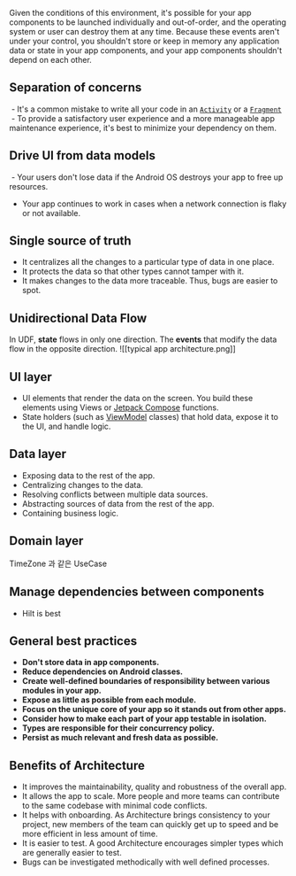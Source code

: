 Given the conditions of this environment, it's possible for your app components to be launched individually and out-of-order, and the operating system or user can destroy them at any time. Because these events aren't under your control, you shouldn't store or keep in memory any application data or state in your app components, and your app components shouldn't depend on each other.

## Separation of concerns
 - It's a common mistake to write all your code in an [`Activity`](https://developer.android.com/reference/android/app/Activity) or a [`Fragment`](https://developer.android.com/reference/android/app/Fragment)
 - To provide a satisfactory user experience and a more manageable app maintenance experience, it's best to minimize your dependency on them.
## Drive UI from data models
 -   Your users don't lose data if the Android OS destroys your app to free up resources.
-   Your app continues to work in cases when a network connection is flaky or not available.
## Single source of truth
-   It centralizes all the changes to a particular type of data in one place.
-   It protects the data so that other types cannot tamper with it.
-   It makes changes to the data more traceable. Thus, bugs are easier to spot.

## Unidirectional Data Flow
In UDF, **state** flows in only one direction. The **events** that modify the data flow in the opposite direction.
![[typical app architecture.png]]
## UI layer
-   UI elements that render the data on the screen. You build these elements using Views or [Jetpack Compose](https://developer.android.com/jetpack/compose) functions.
-   State holders (such as [ViewModel](https://developer.android.com/topic/libraries/architecture/viewmodel) classes) that hold data, expose it to the UI, and handle logic.
## Data layer
-   Exposing data to the rest of the app.
-   Centralizing changes to the data.
-   Resolving conflicts between multiple data sources.
-   Abstracting sources of data from the rest of the app.
-   Containing business logic.
## Domain layer
TimeZone 과 같은 UseCase

## Manage dependencies between components
- Hilt is best

## General best practices
- **Don't store data in app components.**
- **Reduce dependencies on Android classes.**
- **Create well-defined boundaries of responsibility between various modules in your app.**
- **Expose as little as possible from each module.**
- **Focus on the unique core of your app so it stands out from other apps.**
- **Consider how to make each part of your app testable in isolation.**
- **Types are responsible for their concurrency policy.**
- **Persist as much relevant and fresh data as possible.**
## Benefits of Architecture
-   It improves the maintainability, quality and robustness of the overall app.
-   It allows the app to scale. More people and more teams can contribute to the same codebase with minimal code conflicts.
-   It helps with onboarding. As Architecture brings consistency to your project, new members of the team can quickly get up to speed and be more efficient in less amount of time.
-   It is easier to test. A good Architecture encourages simpler types which are generally easier to test.
-   Bugs can be investigated methodically with well defined processes.